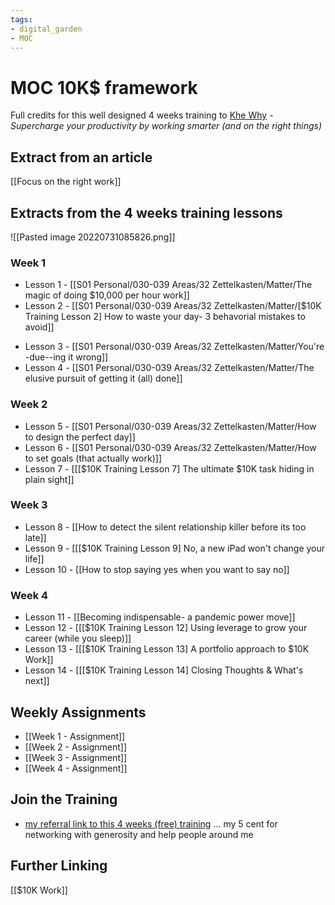 ```yaml
---
tags: 
- digital_garden
- MOC
---
```

# MOC 10K$ framework

Full credits for this well designed 4 weeks training to [Khe Why](https://radreads.co/) - *Supercharge your productivity by working smarter (and on the right things)*

## Extract from an article
[[Focus on the right work]]

## Extracts from the 4 weeks training lessons

![[Pasted image 20220731085826.png]]
### Week 1
+ Lesson 1 - [[S01 Personal/030-039 Areas/32 Zettelkasten/Matter/The magic of doing $10,000 per hour work]]
+ Lesson 2 - [[S01 Personal/030-039 Areas/32 Zettelkasten/Matter/[$10K Training Lesson 2] How to waste your day- 3 behavorial mistakes to avoid]]
- Lesson 3 - [[S01 Personal/030-039 Areas/32 Zettelkasten/Matter/You're -due--ing it wrong]]
- Lesson 4 - [[S01 Personal/030-039 Areas/32 Zettelkasten/Matter/The elusive pursuit of getting it (all) done]]

### Week 2
- Lesson 5 - [[S01 Personal/030-039 Areas/32 Zettelkasten/Matter/How to design the perfect day]]
- Lesson 6 - [[S01 Personal/030-039 Areas/32 Zettelkasten/Matter/How to set goals (that actually work)]]
- Lesson 7 - [[[$10K Training Lesson 7] The ultimate $10K task hiding in plain sight]]

### Week 3
- Lesson 8 - [[How to detect the silent relationship killer before its too late]]
- Lesson 9 - [[[$10K Training Lesson 9] No, a new iPad won't change your life]]
- Lesson 10 - [[How to stop saying yes when you want to say no]]

### Week 4
- Lesson 11 - [[Becoming indispensable- a pandemic power move]]
- Lesson 12 - [[[$10K Training Lesson 12] Using leverage to grow your career (while you sleep)]]
- Lesson 13 - [[[$10K Training Lesson 13] A portfolio approach to $10K Work]]
- Lesson 14 - [[[$10K Training Lesson 14] Closing Thoughts & What's next]]

## Weekly Assignments
+ [[Week 1 - Assignment]]
+ [[Week 2 - Assignment]]
+ [[Week 3 - Assignment]]
+ [[Week 4 - Assignment]]

## Join the Training
+ [my referral link to this 4 weeks (free) training](https://sparklp.co/4e67ae84) ... my 5 cent for networking with generosity and help people around me

## Further Linking
[[$10K Work]]